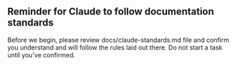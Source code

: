 ## Reminder for Claude to follow documentation standards

Before we begin, please review docs/claude-standards.md file and confirm you understand and will follow
the rules laid out there. Do not start a task until you've confirmed.
